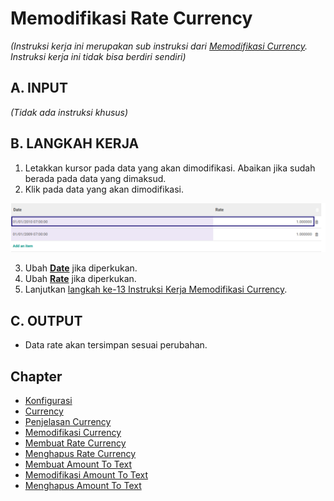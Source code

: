 # Memodifikasi Rate Currency

*(Instruksi kerja ini merupakan sub instruksi dari [Memodifikasi Currency](./memodifikasi.md). Instruksi kerja ini tidak bisa berdiri sendiri)*

## A. INPUT

*(Tidak ada instruksi khusus)*

## B. LANGKAH KERJA

1. Letakkan kursor pada data yang akan dimodifikasi. Abaikan jika sudah berada pada data yang dimaksud.
2. Klik pada data yang akan dimodifikasi.

![](../../img/currency/tombol-edit-rate.png)

3. Ubah **[Date](./penjelasan.md#field-detail-currency-rate-date)** jika diperkukan.
4. Ubah **[Rate](./penjelasan.md#field-detail-currency-rate-rate)** jika diperkukan.
5. Lanjutkan [langkah ke-13 Instruksi Kerja Memodifikasi Currency](./memodifikasi.md#l13).

## C. OUTPUT

* Data rate akan tersimpan sesuai perubahan.

## Chapter

- [Konfigurasi](../../konfigurasi.md)
- [Currency](../currency.md)
- [Penjelasan Currency](penjelasan.md)
- [Memodifikasi Currency](memodifikasi.md)
- [Membuat Rate Currency](membuat-rate.md)
- [Menghapus Rate Currency](menghapus-rate.md)
- [Membuat Amount To Text](membuat-amount.md)
- [Memodifikasi Amount To Text](memodifikasi-amount.md)
- [Menghapus Amount To Text](menghapus-amount.md)
